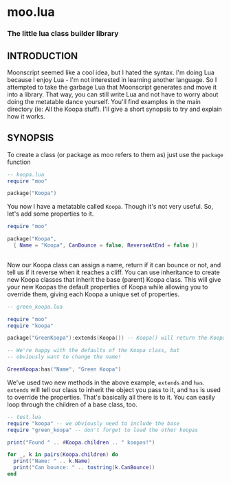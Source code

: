 # moo.lua
### The little lua class builder library

## INTRODUCTION
Moonscript seemed like a cool idea, but I hated the syntax. I'm doing Lua because I enjoy Lua - I'm not interested in learning another language. So I attempted to 
take the garbage Lua that Moonscript generates and move it into a library. That way, you can still write Lua and not have to worry about doing the 
metatable dance yourself.
You'll find examples in the main directory (ie: All the Koopa stuff). I'll give a short synopsis to try and explain how it works.

## SYNOPSIS

To create a class (or package as moo refers to them as) just use the `package` function

```lua
-- koopa.lua
require "moo"

package("Koopa")
```

You now I have a metatable called `Koopa`. Though it's not very useful. So, let's add some properties to it.

```lua
require "moo"

package("Koopa",
  { Name = "Koopa", CanBounce = false, ReverseAtEnd = false })
  
```

Now our Koopa class can assign a name, return if it can bounce or not, and tell us if it reverse when it reaches a cliff. 
You can use inheritance to create new Koopa classes that inherit the base (parent) Koopa class. This will give your new Koopas the default properties of Koopa 
while allowing you to override them, giving each Koopa a unique set of properties.

```lua
-- green_koopa.lua

require "moo"
require "koopa"

package("GreenKoopa"):extends(Koopa()) -- Koopa() will return the Koopa metatable

-- We're happy with the defaults of the Koopa class, but 
-- obviously want to change the name!

GreenKoopa:has("Name", "Green Koopa")
```

We've used two new methods in the above example, `extends` and `has`. `extends` will tell our class to inherit the object you pass to it, and `has` is used to override the properties. 
That's basically all there is to it. You can easily loop through the children of a base class, too.

```lua
-- test.lua
require "koopa" -- we obviously need to include the base
require "green_koopa" -- don't forget to load the other koopas

print("Found " .. #Koopa.children .. " koopas!")

for _, k in pairs(Koopa.children) do
  print("Name: " .. k.Name)
  print("Can bounce: " .. tostring(k.CanBounce))
end
```